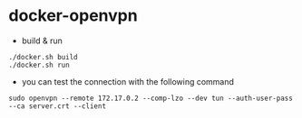 # docker-openvpn

* build & run

```
./docker.sh build
./docker.sh run
```

* you can test the connection with the following command

```
sudo openvpn --remote 172.17.0.2 --comp-lzo --dev tun --auth-user-pass --ca server.crt --client 

```

